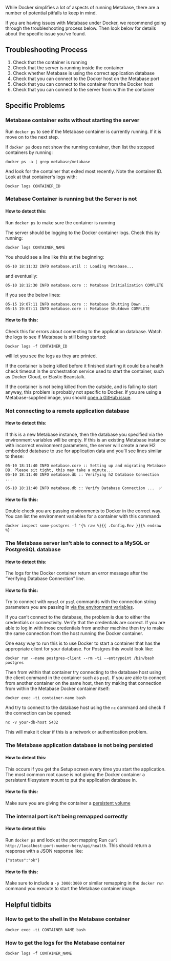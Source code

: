 While Docker simplifies a lot of aspects of running Metabase, there are a number of potential pitfalls to keep in mind.

If you are having issues with Metabase under Docker, we recommend going through the troubleshooting process below. Then look below for details about the specific issue you've found.

## Troubleshooting Process

1. Check that the container is running
2. Check that the server is running inside the container
3. Check whether Metabase is using the correct application database
4. Check that you can connect to the Docker host on the Metabase port
5. Check that you can connect to the container from the Docker host
6. Check that you can connect to the server from within the container

## Specific Problems

### Metabase container exits without starting the server

Run `docker ps` to see if the Metabase container is currently running. If it is move on to the next step.

If `docker ps` does not show the running container, then list the stopped containers by running:

`docker ps -a | grep metabase/metabase`

And look for the container that exited most recently. Note the container ID.
Look at that container's logs with:

`Docker logs CONTAINER_ID`

### Metabase Container is running but the Server is not

#### How to detect this:

Run `docker ps` to make sure the container is running

The server should be logging to the Docker container logs. Check this by running:

`docker logs CONTAINER_NAME`

You should see a line like this at the beginning:

```
05-10 18:11:32 INFO metabase.util :: Loading Metabase...
```

and eventually:

```
05-10 18:12:30 INFO metabase.core :: Metabase Initialization COMPLETE
```

If you see the below lines:

```
05-15 19:07:11 INFO metabase.core :: Metabase Shutting Down ...
05-15 19:07:11 INFO metabase.core :: Metabase Shutdown COMPLETE
```

#### How to fix this:

Check this for errors about connecting to the application database.
Watch the logs to see if Metabase is still being started:

`Docker logs -f CONTAINER_ID`

will let you see the logs as they are printed.

If the container is being killed before it finished starting it could be a health check timeout in the orchestration service used to start the container, such as Docker Cloud, or Elastic Beanstalk.

If the container is not being killed from the outside, and is failing to start anyway, this problem is probably not specific to Docker. If you are using a Metabase-supplied image, you should [open a GitHub issue](https://github.com/metabase/metabase/issues/new/choose).

### Not connecting to a remote application database

#### How to detect this:

If this is a new Metabase instance, then the database you specified via the environment variables will be empty. If this is an existing Metabase instance with incorrect environment parameters, the server will create a new H2 embedded database to use for application data and you’ll see lines similar to these:

```
05-10 18:11:40 INFO metabase.core :: Setting up and migrating Metabase DB. Please sit tight, this may take a minute...
05-10 18:11:40 INFO metabase.db :: Verifying h2 Database Connection ...

05-10 18:11:40 INFO metabase.db :: Verify Database Connection ...  ✅
```

#### How to fix this:

Double check you are passing environments to Docker in the correct way.
You can list the environment variables for a container with this command:

`docker inspect some-postgres -f '{% raw %}{{ .Config.Env }}{% endraw %}'`

### The Metabase server isn’t able to connect to a MySQL or PostgreSQL database

#### How to detect this:

The logs for the Docker container return an error message after the “Verifying Database Connection” line.

#### How to fix this:

Try to connect with `mysql` or `psql` commands with the connection string parameters you are passing in [via the environment variables](../operations-guide/configuring-application-database.md).

If you can’t connect to the database, the problem is due to either the credentials or connectivity. Verify that the credentials are correct. If you are able to log in with those credentials from another machine then try to make the same connection from the host running the Docker container.

One easy way to run this is to use Docker to start a container that has the appropriate client for your database. For Postgres this would look like:

`docker run --name postgres-client --rm -ti --entrypoint /bin/bash postgres`

Then from within that container try connecting to the database host using the client command in the container such as `psql`. If you are able to connect from another container on the same host, then try making that connection from within the Metabase Docker container itself:

`docker exec -ti container-name bash`

And try to connect to the database host using the `nc` command and check if the connection can be opened:

`nc -v your-db-host 5432`

This will make it clear if this is a network or authentication problem.

### The Metabase application database is not being persisted

#### How to detect this:

This occurs if you get the Setup screen every time you start the application. The most common root cause is not giving the Docker container a persistent filesystem mount to put the application database in.

#### How to fix this:

Make sure you are giving the container a [persistent volume](../operations-guide/running-metabase-on-docker.html#mounting-a-mapped-file-storage-volume)

### The internal port isn’t being remapped correctly

#### How to detect this:

Run `docker ps` and look at the port mapping
Run `curl http://localhost:port-number-here/api/health`. This should return a response with a JSON response like:

```
{"status":"ok"}
```

#### How to fix this:

Make sure to include a `-p 3000:3000` or similar remapping in the `docker run` command you execute to start the Metabase container image.

## Helpful tidbits

### How to get to the shell in the Metabase container

`docker exec -ti CONTAINER_NAME bash`

### How to get the logs for the Metabase container

`docker logs -f CONTAINER_NAME`
